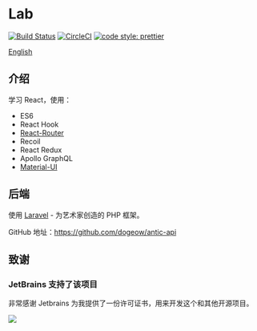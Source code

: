 # Lab

[![Build Status](https://drone.dogeow.com/api/badges/dogeow/antic/status.svg)](http://drone.dogeow.com:880/dogeow/antic)
[![CircleCI](https://circleci.com/gh/dogeow/antic.svg?style=shield)](https://circleci.com/gh/dogeow/antic)
[![code style: prettier](https://img.shields.io/badge/code_style-prettier-ff69b4.svg?style=flat-square)](https://github.com/prettier/prettier)

[//]: # (![GitHub Action]&#40;https://github.com/dogeow/antic/workflows/React/badge.svg&#41;)

[English](README.md)

## 介绍

学习 React，使用：

- ES6
- React Hook
- [React-Router](https://reacttraining.com/react-router/)
- Recoil
- React Redux
- Apollo GraphQL
- [Material-UI](https://material-ui.com/zh/)

## 后端

使用 [Laravel](https://learnku.com/laravel) - 为艺术家创造的 PHP 框架。

GitHub 地址：https://github.com/dogeow/antic-api

## 致谢

### JetBrains 支持了该项目

非常感谢 Jetbrains 为我提供了一份许可证书，用来开发这个和其他开源项目。

[![](https://resources.jetbrains.com/storage/products/company/brand/logos/jb_beam.svg)](https://www.jetbrains.com/?from=https://github.com/dogeow)
